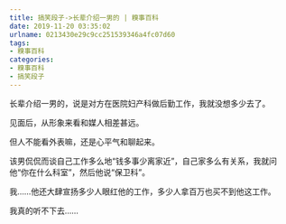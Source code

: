 ```yaml
---
title: 搞笑段子->长辈介绍一男的 | 糗事百科
date: 2019-11-20 03:35:02
urlname: 0213430e29c9cc251539346a4fc07d60
tags: 
- 糗事百科
categories:
- 糗事百科
- 搞笑段子
---
```

长辈介绍一男的，说是对方在医院妇产科做后勤工作，我就没想多少去了。

见面后，从形象来看和媒人相差甚远。

但人不能看外表嘛，还是心平气和聊起来。

该男侃侃而谈自己工作多么地“钱多事少离家近”，自己家多么有关系，我就问他“你在什么科室”，然后他说“保卫科”。

我……他还大肆宣扬多少人眼红他的工作，多少人拿百万也买不到他这工作。

我真的听不下去……


